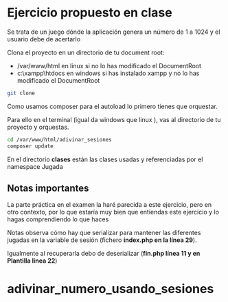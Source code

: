 # Ejercicio propuesto en clase
Se trata de un juego dónde la aplicación genera un número de 1 a 1024 y el usuario debe de acertarlo

Clona el proyecto en un directorio de tu document root:
* /var/www/html en linux si no lo has modificado el DocumentRoot
* c:\xampp\htdocs en windows si has instalado xampp y no lo has modificado el DocumentRoot

```bash
git clone 
```

Como usamos composer para el autoload lo primero tienes que orquestar.

Para ello en el terminal (igual da windows que linux ), vas al directorio de tu proyecto y orquestas.

```bash
cd /var/www/html/adivinar_sesiones
composer update
```

En el directorio **clases**  están las clases usadas y referenciadas por el namespace Jugada

## Notas importantes
La parte práctica en el examen la haré parecida a este ejercicio, pero en otro contexto, por lo que estaría muy bien que entiendas este ejercicio y lo hagas comprendiendo lo que haces

Notas observa cómo hay que serializar para mantener las diferentes jugadas en la variable de sesión (fichero **index.php en la línea 29**).

Igualmente al recuperarla debo de deserializar (**fin.php línea 11 y en Plantilla línea 22**)




# adivinar_numero_usando_sesiones
